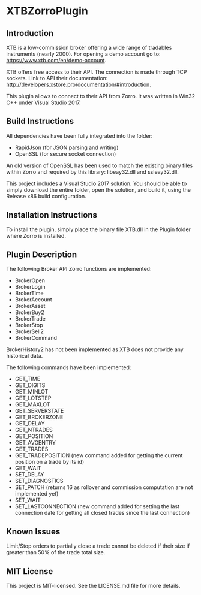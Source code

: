 # XTBZorroPlugin

## Introduction
XTB is a low-commission broker offering a wide range of tradables instruments (nearly 2000). For opening a demo account go to: https://www.xtb.com/en/demo-account.

XTB offers free access to their API. The connection is made through TCP sockets. Link to API their documentation: http://developers.xstore.pro/documentation/#introduction.

This plugin allows to connect to their API from Zorro. It was written in Win32 C++ under Visual Studio 2017.

## Build Instructions
All dependencies have been fully integrated into the folder:

- RapidJson (for JSON parsing and writing)
- OpenSSL (for secure socket connection)

An old version of OpenSSL has been used to match the existing binary files within Zorro and required by this library: libeay32.dll and ssleay32.dll.

This project includes a Visual Studio 2017 solution. You should be able to simply download the entire folder, open the solution, and build it, using the Release x86 build configuration.

## Installation Instructions
To install the plugin, simply place the binary file XTB.dll in the Plugin folder where Zorro is installed.

## Plugin Description
The following Broker API Zorro functions are implemented:
- BrokerOpen
- BrokerLogin
- BrokerTime
- BrokerAccount
- BrokerAsset
- BrokerBuy2
- BrokerTrade
- BrokerStop
- BrokerSell2
- BrokerCommand

BrokerHistory2 has not been implemented as XTB does not provide any historical data.
  
The following commands have been implemented:
- GET_TIME
- GET_DIGITS
- GET_MINLOT
- GET_LOTSTEP
- GET_MAXLOT
- GET_SERVERSTATE
- GET_BROKERZONE
- GET_DELAY
- GET_NTRADES
- GET_POSITION
- GET_AVGENTRY
- GET_TRADES
- GET_TRADEPOSITION (new command added for getting the current position on a trade by its id)
- GET_WAIT
- SET_DELAY
- SET_DIAGNOSTICS
- SET_PATCH (returns 16 as rollover and commission computation are not implemented yet)
- SET_WAIT
- SET_LASTCONNECTION (new command added for setting the last connection date for getting all closed trades since the last connection)

## Known Issues
Limit/Stop orders to partially close a trade cannot be deleted if their size if greater than 50% of the trade total size.

## MIT License
This project is MIT-licensed. See the LICENSE.md file for more details.
